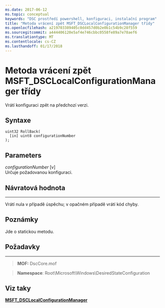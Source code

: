 ```yaml
---
ms.date: 2017-06-12
ms.topic: conceptual
keywords: "DSC prostředí powershell, konfiguraci, instalační program"
title: "Metoda vrácení zpět MSFT_DSCLocalConfigurationManager třídy"
ms.openlocfilehash: a219703389405c0dd457d0b2e0b1c54b9c28f559
ms.sourcegitcommit: a444406120e5af4e746cbbc0558fe89a7e78aef6
ms.translationtype: MT
ms.contentlocale: cs-CZ
ms.lasthandoff: 01/17/2018
---
```

# <a name="rollback-method-of-the-msftdsclocalconfigurationmanager-class"></a>Metoda vrácení zpět MSFT_DSCLocalConfigurationManager třídy

Vrátí konfiguraci zpět na předchozí verzi.

<a name="syntax"></a>Syntaxe
------

```mof
uint32 RollBack(
  [in] uint8 configurationNumber
);
```

<a name="parameters"></a>Parameters
----------

*configurationNumber* \[v\]  
Určuje požadovanou konfiguraci. 

## <a name="return-value"></a>Návratová hodnota
------------

Vrátí nula v případě úspěchu; v opačném případě vrátí kód chyby.

## <a name="remarks"></a>Poznámky

Jde o statickou metodu.

## <a name="requirements"></a>Požadavky
------------
>**MOF:** DscCore.mof

>**Namespace**: Root\Microsoft\Windows\DesiredStateConfiguration


## <a name="see-also"></a>Viz taky


[**MSFT_DSCLocalConfigurationManager**](msft-dsclocalconfigurationmanager.md)


 

 



